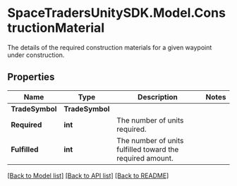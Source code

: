 # SpaceTradersUnitySDK.Model.ConstructionMaterial
The details of the required construction materials for a given waypoint under construction.

## Properties

Name | Type | Description | Notes
------------ | ------------- | ------------- | -------------
**TradeSymbol** | **TradeSymbol** |  | 
**Required** | **int** | The number of units required. | 
**Fulfilled** | **int** | The number of units fulfilled toward the required amount. | 

[[Back to Model list]](../README.md#documentation-for-models) [[Back to API list]](../README.md#documentation-for-api-endpoints) [[Back to README]](../README.md)

